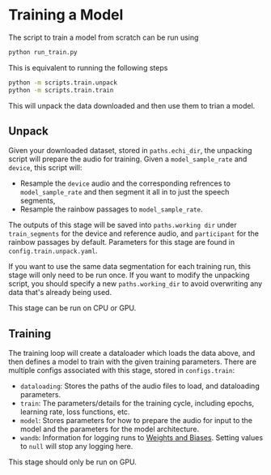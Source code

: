 # Training a Model

The script to train a model from scratch can be run using

```bash
python run_train.py
```

This is equivalent to running the following steps

```bash
python -m scripts.train.unpack
python -m scripts.train.train
```

This will unpack the data downloaded and then use them to trian a model.

## Unpack

Given your downloaded dataset, stored in `paths.echi_dir`, the unpacking script
 will prepare the audio for training. Given a `model_sample_rate` and `device`,
 this script will:

- Resample the `device` audio and the corresponding refrences to
`model_sample_rate` and then segment it all in to just the speech segments,
- Resample the rainbow passages to `model_sample_rate`.

The outputs of this stage will be saved into `paths.working dir` under
`train_segments` for the device and reference audio, and `participant` for the
rainbow passages by default. Parameters for this stage are found in
`config.train.unpack.yaml`.

If you want to use the same data segmentation for each training run, this
stage will only need to be run once. If you want to modify the unpacking script,
you should specify a new `paths.working_dir` to avoid overwriting any data
that's already being used.

This stage can be run on CPU or GPU.

## Training

The training loop will create a dataloader which loads the data above, and
then defines a model to train with the given training parameters. There are
multiple configs associated with this stage, stored in `configs.train`:

- `dataloading`: Stores the paths of the audio files to load, and dataloading
parameters.
- `train`: The parameters/details for the training cycle, including epochs,
learning rate, loss functions, etc.
- `model`: Stores parameters for how to prepare the audio for input to the
model and the parameters for the model architecture.
- `wandb`: Information for logging runs to
[Weights and Biases](https://wandb.ai/site/models/). Setting values to `null`
will stop any logging here.

This stage should only be run on GPU.
